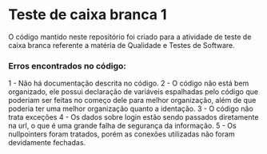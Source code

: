 # Teste de caixa branca 1
O código mantido neste repositório foi criado para a atividade de teste de caixa branca referente a matéria de Qualidade e Testes de Software.


### Erros encontrados no código: 

1 - Não há documentação descrita no código.
2 - O código não está bem organizado, ele possui declaração de variáveis espalhadas pelo código que poderiam ser feitas no começo dele para melhor organização, além de que poderia ter uma melhor organização quanto a identação.
3 - O código não trata exceções
4 - Os dados sobre login estão sendo passados diretamente na url, o que é uma grande falha de segurança da informação.
5 - Os nullpointers foram tratados, porém as conexões utilizadas não foram devidamente fechadas.